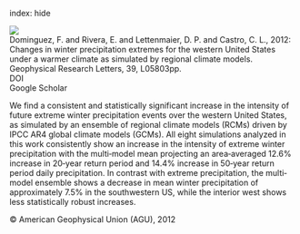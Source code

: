 index: hide

<div class="Citation">
    <div class="Citation-thumb CitationThumb-linked"  data-href="https://doi.org/10.1029/2011gl050762">
      <img src="https://static.claimspace.cloud/climate-study-static/refs/thumbs/14/Dominguez_et_al_2012-thumb.png" />
    </div>

  <div class="Citation-body">
    <div class="Citation-text">Dominguez, F. and Rivera, E. and Lettenmaier, D. P. and Castro, C. L., 2012: Changes in winter precipitation extremes for the western United States under a warmer climate as simulated by regional climate models. <span class="Article-journal">Geophysical Research Letters, </span><span class="Article-volume">39, </span>L05803pp.</div>
    <div class="Citation-links">
      <div class="CitationLink" data-href="https://doi.org/10.1029/2011gl050762">
        <div class="CitationLink-icon CitationLink-Doi"></div>
        <div class="CitationLink-text">DOI</div>
      </div>
      <div class="CitationLink" data-href="https://scholar.google.com/scholar?q=10.1029/2011gl050762">
        <div class="CitationLink-icon CitationLink-Scholar"></div>
        <div class="CitationLink-text">Google Scholar</div>
      </div>
    </div>
  </div>
</div>

We find a consistent and statistically significant increase in the intensity of future extreme winter precipitation events over the western United States, as simulated by an ensemble of regional climate models (RCMs) driven by IPCC AR4 global climate models (GCMs). All eight simulations analyzed in this work consistently show an increase in the intensity of extreme winter precipitation with the multi‐model mean projecting an area‐averaged 12.6% increase in 20‐year return period and 14.4% increase in 50‐year return period daily precipitation. In contrast with extreme precipitation, the multi‐model ensemble shows a decrease in mean winter precipitation of approximately 7.5% in the southwestern US, while the interior west shows less statistically robust increases.

<div class="Citation-copy">
&copy; American Geophysical Union (AGU), 2012
</div>